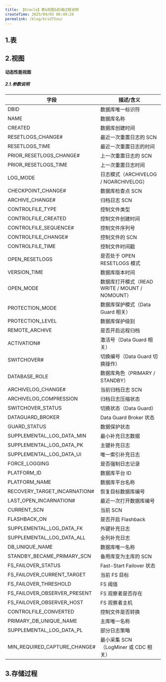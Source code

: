 ```yaml
---
title: 【Oracle】表&视图&存储过程说明
createTime: 2025/09/03 00:49:28
permalink: /blog/krid75xu/
---
```

## 1.表

## 2.视图

#### 动态性能视图

##### 2.1.参数说明

| 字段                         | 描述/含义                                      |
| ---------------------------- | ---------------------------------------------- |
| DBID                         | 数据库唯一标识符                               |
| NAME                         | 数据库名称                                     |
| CREATED                      | 数据库创建时间                                 |
| RESETLOGS_CHANGE#            | 最近一次重置日志的 SCN                         |
| RESETLOGS_TIME               | 最近一次重置日志的时间                         |
| PRIOR_RESETLOGS_CHANGE#      | 上一次重置日志的 SCN                           |
| PRIOR_RESETLOGS_TIME         | 上一次重置日志时间                             |
| LOG_MODE                     | 日志模式（ARCHIVELOG / NOARCHIVELOG）          |
| CHECKPOINT_CHANGE#           | 数据库检查点 SCN                               |
| ARCHIVE_CHANGE#              | 归档日志 SCN                                   |
| CONTROLFILE_TYPE             | 控制文件类型                                   |
| CONTROLFILE_CREATED          | 控制文件创建时间                               |
| CONTROLFILE_SEQUENCE#        | 控制文件序列号                                 |
| CONTROLFILE_CHANGE#          | 控制文件的 SCN                                 |
| CONTROLFILE_TIME             | 控制文件时间戳                                 |
| OPEN_RESETLOGS               | 是否处于 OPEN RESETLOGS 模式                   |
| VERSION_TIME                 | 数据库版本时间                                 |
| OPEN_MODE                    | 数据库打开模式（READ WRITE / MOUNT / NOMOUNT） |
| PROTECTION_MODE              | 数据库保护模式（Data Guard 相关）              |
| PROTECTION_LEVEL             | 数据库保护级别                                 |
| REMOTE_ARCHIVE               | 是否开启远程归档                               |
| ACTIVATION#                  | 激活号（Data Guard 相关）                      |
| SWITCHOVER#                  | 切换编号（Data Guard 切换操作）                |
| DATABASE_ROLE                | 数据库角色（PRIMARY / STANDBY）                |
| ARCHIVELOG_CHANGE#           | 当前归档日志 SCN                               |
| ARCHIVELOG_COMPRESSION       | 归档日志压缩状态                               |
| SWITCHOVER_STATUS            | 切换状态（Data Guard）                         |
| DATAGUARD_BROKER             | Data Guard Broker 状态                         |
| GUARD_STATUS                 | 数据保护状态                                   |
| SUPPLEMENTAL_LOG_DATA_MIN    | 最小补充日志数据                               |
| SUPPLEMENTAL_LOG_DATA_PK     | 主键补充日志                                   |
| SUPPLEMENTAL_LOG_DATA_UI     | 唯一索引补充日志                               |
| FORCE_LOGGING                | 是否强制日志记录                               |
| PLATFORM_ID                  | 数据库平台 ID                                  |
| PLATFORM_NAME                | 数据库平台名称                                 |
| RECOVERY_TARGET_INCARNATION# | 恢复目标数据库编号                             |
| LAST_OPEN_INCARNATION#       | 最近一次打开数据库编号                         |
| CURRENT_SCN                  | 当前 SCN                                       |
| FLASHBACK_ON                 | 是否开启 Flashback                             |
| SUPPLEMENTAL_LOG_DATA_FK     | 外键补充日志                                   |
| SUPPLEMENTAL_LOG_DATA_ALL    | 全列补充日志                                   |
| DB_UNIQUE_NAME               | 数据库唯一名称                                 |
| STANDBY_BECAME_PRIMARY_SCN   | 备用库变为主库的 SCN                           |
| FS_FAILOVER_STATUS           | Fast-Start Failover 状态                       |
| FS_FAILOVER_CURRENT_TARGET   | 当前 FS 目标                                   |
| FS_FAILOVER_THRESHOLD        | FS 阈值                                        |
| FS_FAILOVER_OBSERVER_PRESENT | FS 观察者是否存在                              |
| FS_FAILOVER_OBSERVER_HOST    | FS 观察者主机                                  |
| CONTROLFILE_CONVERTED        | 控制文件是否转换                               |
| PRIMARY_DB_UNIQUE_NAME       | 主库唯一名称                                   |
| SUPPLEMENTAL_LOG_DATA_PL     | 部分日志策略                                   |
| MIN_REQUIRED_CAPTURE_CHANGE# | 最小采集 SCN（LogMiner 或 CDC 相关）           |

## 3.存储过程